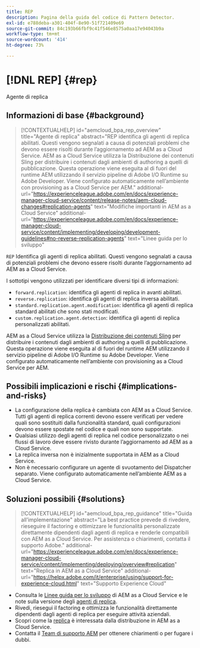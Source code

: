 ```yaml
---
title: REP
description: Pagina della guida del codice di Pattern Detector.
exl-id: e788deba-a301-404f-8e90-51f721409e69
source-git-commit: 84c193b66fbf9c41f546e8575a0aa17e94043b9a
workflow-type: tm+mt
source-wordcount: '414'
ht-degree: 73%

---
```


# [!DNL REP] {#rep}

Agente di replica

## Informazioni di base {#background}

>[!CONTEXTUALHELP]
>id="aemcloud_bpa_rep_overview"
>title="Agente di replica"
>abstract="REP identifica gli agenti di replica abilitati. Questi vengono segnalati a causa di potenziali problemi che devono essere risolti durante l’aggiornamento ad AEM as a Cloud Service. AEM as a Cloud Service utilizza la Distribuzione dei contenuti Sling per distribuire i contenuti dagli ambienti di authoring a quelli di pubblicazione. Questa operazione viene eseguita al di fuori del runtime AEM utilizzando il servizio pipeline di Adobe I/O Runtime su Adobe Developer. Viene configurato automaticamente nell’ambiente con provisioning as a Cloud Service per AEM."
>additional-url="https://experienceleague.adobe.com/en/docs/experience-manager-cloud-service/content/release-notes/aem-cloud-changes#replication-agents" text="Modifiche importanti in AEM as a Cloud Service"
>additional-url="https://experienceleague.adobe.com/en/docs/experience-manager-cloud-service/content/implementing/developing/development-guidelines#no-reverse-replication-agents" text="Linee guida per lo sviluppo"

`REP`  Identifica gli agenti di replica abilitati. Questi vengono segnalati a causa di potenziali problemi che devono essere risolti durante l’aggiornamento ad AEM as a Cloud Service.

I sottotipi vengono utilizzati per identificare diversi tipi di informazioni:

* `forward.replication`: identifica gli agenti di replica in avanti abilitati.
* `reverse.replication`: identifica gli agenti di replica inversa abilitati.
* `standard.replication.agent.modification`: identifica gli agenti di replica standard abilitati che sono stati modificati.
* `custom.replication.agent.detection`: identifica gli agenti di replica personalizzati abilitati.

AEM as a Cloud Service utilizza la [Distribuzione dei contenuti Sling](https://sling.apache.org/documentation/bundles/content-distribution.html) per distribuire i contenuti dagli ambienti di authoring a quelli di pubblicazione. Questa operazione viene eseguita al di fuori del runtime AEM utilizzando il servizio pipeline di Adobe I/O Runtime su Adobe Developer. Viene configurato automaticamente nell’ambiente con provisioning as a Cloud Service per AEM.

## Possibili implicazioni e rischi {#implications-and-risks}

* La configurazione della replica è cambiata con AEM as a Cloud Service. Tutti gli agenti di replica correnti devono essere verificati per vedere quali sono sostituiti dalla funzionalità standard, quali configurazioni devono essere spostate nel codice e quali non sono supportate.
* Qualsiasi utilizzo degli agenti di replica nel codice personalizzato o nei flussi di lavoro deve essere rivisto durante l’aggiornamento ad AEM as a Cloud Service.
* La replica inversa non è inizialmente supportata in AEM as a Cloud Service.
* Non è necessario configurare un agente di svuotamento del Dispatcher separato. Viene configurato automaticamente nell’ambiente AEM as a Cloud Service.

## Soluzioni possibili {#solutions}

>[!CONTEXTUALHELP]
>id="aemcloud_bpa_rep_guidance"
>title="Guida all’implementazione"
>abstract="La best practice prevede di rivedere, rieseguire il factoring e ottimizzare le funzionalità personalizzate direttamente dipendenti dagli agenti di replica e renderle compatibili con AEM as a Cloud Service. Per assistenza o chiarimenti, contatta il supporto Adobe."
>additional-url="https://experienceleague.adobe.com/en/docs/experience-manager-cloud-service/content/implementing/deploying/overview#replication" text="Replica in AEM as a Cloud Service"
>additional-url="https://helpx.adobe.com/it/enterprise/using/support-for-experience-cloud.html" text="Supporto Experience Cloud"

* Consulta le [Linee guida per lo sviluppo](https://experienceleague.adobe.com/en/docs/experience-manager-cloud-service/content/implementing/developing/development-guidelines#no-reverse-replication-agents) di AEM as a Cloud Service e le note sulla versione degli [agenti di replica](https://experienceleague.adobe.com/en/docs/experience-manager-cloud-service/content/release-notes/aem-cloud-changes#replication-agents).
* Rivedi, riesegui il factoring e ottimizza le funzionalità direttamente dipendenti dagli agenti di replica per eseguire attività aziendali.
* Scopri come la [replica](https://experienceleague.adobe.com/en/docs/experience-manager-cloud-service/content/implementing/deploying/overview#replication) è interessata dalla distribuzione in AEM as a Cloud Service.
* Contatta il [Team di supporto AEM](https://helpx.adobe.com/it/enterprise/using/support-for-experience-cloud.html) per ottenere chiarimenti o per fugare i dubbi.
